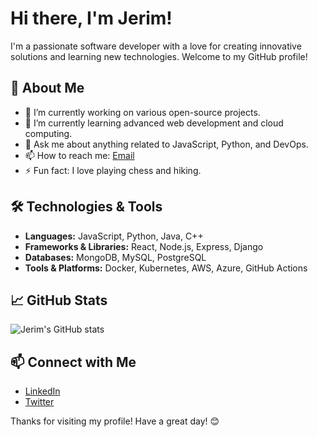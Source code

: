# Hi there, I'm Jerim!

I'm a passionate software developer with a love for creating innovative solutions and learning new technologies. Welcome to my GitHub profile!

## 🚀 About Me
- 🔭 I’m currently working on various open-source projects.
- 🌱 I’m currently learning advanced web development and cloud computing.
- 💬 Ask me about anything related to JavaScript, Python, and DevOps.
- 📫 How to reach me: [Email](mailto:jerim76@example.com)
- ⚡ Fun fact: I love playing chess and hiking.

## 🛠️ Technologies & Tools
- **Languages:** JavaScript, Python, Java, C++
- **Frameworks & Libraries:** React, Node.js, Express, Django
- **Databases:** MongoDB, MySQL, PostgreSQL
- **Tools & Platforms:** Docker, Kubernetes, AWS, Azure, GitHub Actions

## 📈 GitHub Stats
![Jerim's GitHub stats](https://github-readme-stats.vercel.app/api?username=jerim76&show_icons=true&theme=radical)

## 📫 Connect with Me
- [LinkedIn](https://www.linkedin.com/in/jerim76)
- [Twitter](https://twitter.com/jerim76)

Thanks for visiting my profile! Have a great day! 😊
